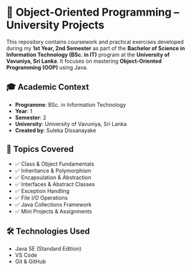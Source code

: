 # 🧠 Object-Oriented Programming – University Projects

This repository contains coursework and practical exercises developed during my **1st Year, 2nd Semester** as part of the **Bachelor of Science in Information Technology (BSc. in IT)** program at the **University of Vavuniya, Sri Lanka**. It focuses on mastering **Object-Oriented Programming (OOP)** using Java.

## 🎓 Academic Context

- **Programme**: BSc. in Information Technology  
- **Year**: 1
- **Semester**: 2
- **University**: University of Vavuniya, Sri Lanka  
- **Created by**: Suleka Dissanayake  

## 🧩 Topics Covered

- ✅ Class & Object Fundamentals  
- ✅ Inheritance & Polymorphism  
- ✅ Encapsulation & Abstraction  
- ✅ Interfaces & Abstract Classes  
- ✅ Exception Handling  
- ✅ File I/O Operations  
- ✅ Java Collections Framework  
- ✅ Mini Projects & Assignments  

## 🛠️ Technologies Used

- Java SE (Standard Edition)  
- VS Code
- Git & GitHub
